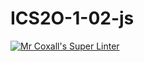 # ICS2O-1-02-js

[![Mr Coxall's Super Linter](https://github.com/Chloe-Havel/ICS20-1-02-js/workflows/Mr%20Coxall's%20Super%20Linter/badge.svg)](https://github.com/Chloe-Havel/ICS20-intro-03-js/actions/)
